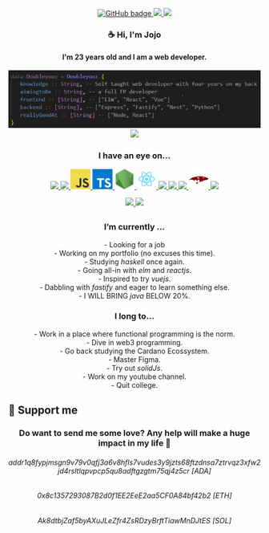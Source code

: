 <p align="center">
  <a href="https://github.com/doubleyooz?tab=followers">
    <img src="https://img.shields.io/github/followers/doubleyooz?label=Followers&logo=GitHub&style=for-the-badge" alt="GitHub badge" />
  </a>
  <a href="https://www.reddit.com/user/Basement_Dweller7530">
    <img src="https://img.shields.io/reddit/user-karma/combined/Basement_Dweller7530?label=Reddit&logo=Reddit&style=for-the-badge" />
  </a>
  <a href="https://www.youtube.com/channel/UC2KCic3FxYaDy-R2HA8FebQ">
    <img src="https://img.shields.io/youtube/channel/subscribers/UC2KCic3FxYaDy-R2HA8FebQ?label=youtube&logo=youtube&style=for-the-badge" />
  </a>
</p>
<h3 align="center">
   ☕ Hi, I'm Jojo
</h3>
<h4 align="center">
   I'm 23 years old and I am a web developer.
</h4>

<p align="center">
   <img width="693" src="https://github.com/doubleyooz/doubleyooz/blob/main/stats.png" />
   <img width="285" src="https://i.imgur.com/w0lL8fM.gif" />
</p>

<h3 align="center">
   I have an eye on...
</h3>

<p align="center">
  <a href="https://elm-lang.org/">
    <img height="40" src="https://cdn.icon-icons.com/icons2/2415/PNG/512/elm_original_logo_icon_146536.png">
  </a>
  
  <a href="https://www.haskell.org">
    <img height="40" src="https://user-images.githubusercontent.com/51978077/140576766-ab399d4a-6903-4a8b-b2df-8184ed18f524.png">
  </a>
  
  <a href="https://www.javascript.com">
    <img height="40" src="https://raw.githubusercontent.com/github/explore/80688e429a7d4ef2fca1e82350fe8e3517d3494d/topics/javascript/javascript.png">
  </a>

  <a href="https://www.typescriptlang.org">
    <img height="40" src="https://raw.githubusercontent.com/github/explore/80688e429a7d4ef2fca1e82350fe8e3517d3494d/topics/typescript/typescript.png">
  </a> 
   
  <a href="https://nodejs.org/en/">
    <img height="40" src="https://raw.githubusercontent.com/github/explore/80688e429a7d4ef2fca1e82350fe8e3517d3494d/topics/nodejs/nodejs.png">
  </a>

  <a href="https://reactjs.org">
    <img height="40" src="https://raw.githubusercontent.com/github/explore/80688e429a7d4ef2fca1e82350fe8e3517d3494d/topics/react/react.png">
  </a>
  
  <a href="https://expressjs.com">
    <img height="40" src="https://cdn.icon-icons.com/icons2/2699/PNG/512/expressjs_logo_icon_169185.png">
  </a>
  
  <a href="https://www.fastify.io">
    <img height="40" src="https://avatars.githubusercontent.com/u/24939410?s=200&v=4">
  </a>   
  
  <a href="https://nestjs.com">
    <img height="40" src="https://d33wubrfki0l68.cloudfront.net/e937e774cbbe23635999615ad5d7732decad182a/26072/logo-small.ede75a6b.svg">
  </a>
    
  <a href="https://mongoosejs.com">
    <img height="40" src="https://raw.githubusercontent.com/github/explore/80688e429a7d4ef2fca1e82350fe8e3517d3494d/topics/mongoose/mongoose.png">
  </a>
   
  <a href="https://cardano.org">
    <img height="40" src="https://cdn4.iconfinder.com/data/icons/crypto-currency-and-coin-2/256/cardano_ada-512.png">
  </a>
  
 
</p>

<div align="center" style="display: inline_block">
  <a href="https://github.com/anuraghazra/github-readme-stats#github-stats-card">
     <img height="170em" src="https://github-readme-stats.vercel.app/api?username=doubleyooz&show_icons=true&theme=radical&include_all_commits=true&count_private=true"/>
  </a>
     
  <a href="https://github.com/anuraghazra/github-readme-stats#top-languages-card">
     <img height="170em" src="https://github-readme-stats.vercel.app/api/top-langs/?username=doubleyooz&hide=html&layout=compact&theme=radical&langs_count=6"/>
  </a>
</div>
   
## 

<h3 align="center">I’m currently ...</h3>

<p align="center">
  - Looking for a job<br>
  - Working on my portfolio (no excuses this time).<br>
  - Studying <i>haskell</i> once again.<br>
  - Going all-in with <i>elm</i> and <i>reactjs</i>.<br>
  - Inspired to try <i>vuejs</i>.<br>
  - Dabbling with <i>fastify</i> and eager to learn something else.<br>
  - I WILL BRING <i> java </i> BELOW 20%.<br>
</p>

<h3 align="center">I long to...</h3>
<p align="center">
  - Work in a place where functional programming is the norm. <br>
  - Dive in web3 programming. <br>
  - Go back studying the Cardano Ecossystem.<br>
  - Master Figma. <br>
  - Try out <i>solidJs</i>. <br>
  - Work on my youtube channel. <br>
  - Quit college. <br>
 
</p>

## 🥸 Support me
   <h3 align="center">Do want to send me some love? Any help will make a huge impact in my life 🙌</h3>
   
   <h6 align="center">addr1q8fypjmsgn9v79v0qfj3a6v8hfls7vudes3y9jzts68ftzdnsa7ztrvqz3xfw2jd4rsltlqpvpcp5qu8adftgzgtm75qj4z5cr [ADA]</h6>
   <h6 align="center">0x8c1357293087B2d0f1EE2EeE2aa5CF0A84bf42b2 [ETH]</h6>
   <h6 align="center">Ak8dtbjZaf5byAXuJLeZfr4ZsRDzyBrftTiawMnDJtES [SOL]</h6>
